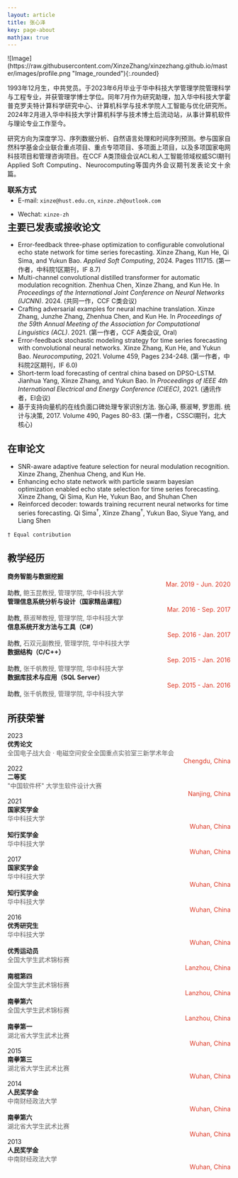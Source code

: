 ```yaml
---
layout: article
title: 张心泽
key: page-about
mathjax: true
---
```

<div class="grid-container">
<div class="grid grid--p-2">
<div class="cell cell--12 cell--md-3 " markdown='1'>
![Image](https://raw.githubusercontent.com/XinzeZhang/xinzezhang.github.io/master/images/profile.png "Image_rounded"){:.rounded}
</div>
<div class="cell cell--12 cell--md-auto" style="text-align: justify" markdown='1'>

1993年12月生，中共党员。于2023年6月毕业于华中科技大学管理学院管理科学与工程专业，并获管理学博士学位。同年7月作为研究助理，加入华中科技大学霍普克罗夫特计算科学研究中心、计算机科学与技术学院人工智能与优化研究所。2024年2月进入华中科技大学计算机科学与技术博士后流动站，从事计算机软件与理论专业工作至今。

研究方向为深度学习、序列数据分析、自然语言处理和时间序列预测。参与国家自然科学基金企业联合重点项目、重点专项项目、多项面上项目，以及多项国家电网科技项目和管理咨询项目。在CCF A类顶级会议ACL和人工智能领域权威SCI期刊Applied Soft Computing、Neurocomputing等国内外会议期刊发表论文十余篇。

<!-- Most recently, I focus on the adversarial attack for neural machine translation, randomness in deep neural network (DNN), and DNN based time series forecasting models. -->

</div>
</div>
</div>

<h3 style="margin-top: auto;margin-bottom: -10px;">联系方式</h3>
<div class="grid grid--px-2" style="margin-top: -10px;margin-bottom: -25px;">
  <div class="cell cell--shrink" style="text-align: left" markdown="1">

- E-mail: `xinze@hust.edu.cn`, `xinze.zh@outlook.com`

</div>
  <div class="cell cell--shrink" style="text-align: left" markdown="1">


  - Wechat: `xinze-zh`

</div>
</div>


## 主要已发表或接收论文

- Error-feedback three-phase optimization to configurable convolutional echo state network for time series forecasting. <font color="#5D5D5D"><strong>Xinze Zhang</strong></font>, Kun He, Qi Sima, and Yukun Bao. *Applied Soft Computing*, 2024. Pages 111715. (第一作者，中科院1区期刊，IF 8.7)
- Multi-channel convolutional distilled transformer for automatic modulation recognition. Zhenhua Chen, <font color="#5D5D5D"><strong>Xinze Zhang</strong></font>, and Kun He. In *Proceedings of the International Joint Conference on Neural Networks (IJCNN)*. 2024. (共同一作，CCF C类会议)
- Crafting adversarial examples for neural machine translation. <font color="#5D5D5D"><strong>Xinze Zhang</strong></font>, Junzhe Zhang, Zhenhua Chen, and Kun He. In *Proceedings of the 59th Annual Meeting of the Association for Computational Linguistics (ACL)*. 2021. (第一作者，CCF A类会议, Oral)
- Error-feedback stochastic modeling strategy for time series forecasting with convolutional neural networks. <font color="#5D5D5D"><strong>Xinze Zhang</strong></font>, Kun He, and Yukun Bao. *Neurocomputing*, 2021. Volume 459, Pages 234-248. (第一作者，中科院2区期刊，IF 6.0)
- Short-term load forecasting of central china based on DPSO-LSTM. Jianhua Yang, <font color="#5D5D5D"><strong>Xinze Zhang</strong></font>, and Yukun Bao. In *Proceedings of IEEE 4th International Electrical and Energy Conference (CIEEC)*, 2021. (通讯作者，EI会议)
- 基于支持向量机的在线负面口碑处理专家识别方法. <font color="#5D5D5D"><strong>张心泽</strong></font>, 蔡淑琴, 罗思雨. 统计与决策, 2017. Volume 490, Pages 80-83. (第一作者，CSSCI期刊，北大核心)

## 在审论文

<!-- - Crafting ${\*}{\*}{\*}$ adversarial examples for neural machine translation$$^\ast$$

    <font color="#5D5D5D"><strong>Xinze Zhang</strong></font>, Zhenhua Chen, and Kun He.

- Adversarial defense for neural machine translation with ${\*}{\*}{\*}$ word embeddings$$^\ast$$

    <font color="#5D5D5D"><strong>Xinze Zhang</strong></font>, Zhenhua Chen, and Kun He.

- Error-feedback triple-phase optimization to grow ${\*}{\*}{\*}$ for time series forecasting$$^\star$$

    <font color="#5D5D5D"><strong>Xinze Zhang</strong></font>, Kun He, Yukun Bao, and Qi Sima.

    `* Within the anonymity period.` -->

- SNR-aware adaptive feature selection for neural modulation recognition. <font color="#5D5D5D"><strong>Xinze Zhang</strong></font>, Zhenhua Cheng, and Kun He.
- Enhancing echo state network with particle swarm bayesian optimization enabled echo state selection for time series forecasting. <font color="#5D5D5D"><strong>Xinze Zhang</strong></font>, Qi Sima, Kun He, Yukun Bao, and Shuhan Chen
- Reinforced decoder: towards training recurrent neural networks for time series forecasting. Qi Sima$^\dagger$, <font color="#5D5D5D"><strong>Xinze Zhang</strong></font>$^\dagger$, Yukun Bao, Siyue Yang, and Liang Shen

`† Equal contribution`

<!-- - Multi-stage input selection of deep neural networks for time series forecasting$.$

    Xinze Zhang, Siyue Yang, Qi Sima, and Yukun Bao. -->

## 教学经历

<div class="grid grid--px-1">

<div class="cell cell--12 cell--md-9" style="text-align: left" >
<b>商务智能与数据挖掘</b>
</div>
<div class="cell cell--12 cell--md-3 "  style="text-align: right;color:#DC3522">
Mar. 2019 - Jun. 2020
</div>
<div class="cell cell--12 cell--md-12 " style="text-align: left" >
助教, 
<font color="#5D5D5D">
鲍玉昆教授, 管理学院, 华中科技大学
</font>
</div>

<div class="cell cell--12 cell--md-9" style="text-align: left" >
<b>管理信息系统分析与设计（国家精品课程）</b>
</div>
<div class="cell cell--12 cell--md-3 "  style="text-align: right;color:#DC3522">
Mar. 2016 - Sep. 2017
</div>
<div class="cell cell--12 cell--md-12 " style="text-align: left;display: inline-block;"  >
助教,
<font color="#5D5D5D">
蔡淑琴教授, 管理学院, 华中科技大学
</font>
</div>

<div class="cell cell--12 cell--md-9" style="text-align: left" >
<b>信息系统开发方法与工具（C#）</b>
</div>
<div class="cell cell--12 cell--md-3 "  style="text-align: right;color:#DC3522">
Sep. 2016 - Jan. 2017
</div>
<div class="cell cell--12 cell--md-12 " style="text-align: left" >
助教,
<font color="#5D5D5D">
石双元副教授, 管理学院, 华中科技大学
</font>
</div>

<div class="cell cell--12 cell--md-9" style="text-align: left" >
<b>数据结构（C/C++）</b>
</div>
<div class="cell cell--12 cell--md-3 "  style="text-align: right;color:#DC3522">
Sep. 2015 - Jan. 2016
</div>
<div class="cell cell--12 cell--md-12 " style="text-align: left" >
助教,
<font color="#5D5D5D">
张千帆教授, 管理学院, 华中科技大学
</font>
</div>

<div class="cell cell--12 cell--md-9" style="text-align: left" >
<b>数据库技术与应用（SQL Server）</b>
</div>
<div class="cell cell--12 cell--md-3 "  style="text-align: right;color:#DC3522">
Sep. 2015 - Jan. 2016
</div>
<div class="cell cell--12 cell--md-12 " style="text-align: left" >
助教,
<font color="#5D5D5D">
张千帆教授, 管理学院, 华中科技大学
</font>
</div>

</div>

## 所获荣誉

<div class="grid-container">
<div class="grid grid--px-1">

<div class="cell cell--12 cell--md-1 " >
2023
</div>
<div class="cell cell--12 cell--md-4" style="text-align: justify">
<b>优秀论文</b>
</div>
<div class="cell cell--12 cell--md-5" style="text-align: justify;color:#5D5D5D" >
全国电子战大会 ⋅ 电磁空间安全全国重点实验室三新学术年会
</div>
<div class="cell cell--12 cell--md-2" style="text-align: right;color:#DC3522" >
Chengdu, China
</div>

<div class="cell cell--12 cell--md-1 " >
2022
</div>
<div class="cell cell--12 cell--md-4" style="text-align: justify">
<b>二等奖</b>
</div>
<div class="cell cell--12 cell--md-5" style="text-align: justify;color:#5D5D5D" >
"中国软件杯" 大学生软件设计大赛
</div>
<div class="cell cell--12 cell--md-2" style="text-align: right;color:#DC3522" >
Nanjing, China
</div>

<div class="cell cell--12 cell--md-1 " >
2021
</div>
<div class="cell cell--12 cell--md-4" style="text-align: justify">
<b>国家奖学金</b>
</div>
<div class="cell cell--12 cell--md-5" style="text-align: justify;color:#5D5D5D" >
华中科技大学
</div>
<div class="cell cell--12 cell--md-2" style="text-align: right;color:#DC3522" >
Wuhan, China
</div>

<div class="cell cell--12 cell--md-1 " >
</div>
<div class="cell cell--12 cell--md-4" style="text-align: justify" >
<b>知行奖学金</b>
</div>
<div class="cell cell--12 cell--md-5" style="text-align: justify;color:#5D5D5D" >
华中科技大学
</div>
<div class="cell cell--12 cell--md-2" style="text-align: right;color:#DC3522" >
Wuhan, China
</div>

<div class="cell cell--12 cell--md-1 " >
2017
</div>
<div class="cell cell--12 cell--md-4" style="text-align: justify" >
<b>国家奖学金</b>
</div>
<div class="cell cell--12 cell--md-5" style="text-align: justify;color:#5D5D5D" >
华中科技大学
</div>
<div class="cell cell--12 cell--md-2" style="text-align: right;color:#DC3522" >
Wuhan, China
</div>

<div class="cell cell--12 cell--md-1 " >

</div>
<div class="cell cell--12 cell--md-4" style="text-align: justify" >
<b>知行奖学金</b>
</div>
<div class="cell cell--12 cell--md-5" style="text-align: justify;color:#5D5D5D" >
华中科技大学
</div>
<div class="cell cell--12 cell--md-2" style="text-align: right;color:#DC3522" >
Wuhan, China
</div>




<div class="cell cell--12 cell--md-1 " >
2016
</div>
<div class="cell cell--12 cell--md-4" style="text-align: justify" >
<b>优秀研究生 </b>
</div>
<div class="cell cell--12 cell--md-5" style="text-align: justify;color:#5D5D5D" >
华中科技大学
</div>
<div class="cell cell--12 cell--md-2" style="text-align: right;color:#DC3522" >
Wuhan, China
</div>

<div class="cell cell--12 cell--md-1 " >

</div>
<div class="cell cell--12 cell--md-4" style="text-align: justify" >
<b>优秀运动员 </b>
</div>
<div class="cell cell--12 cell--md-5" style="text-align: justify;color:#5D5D5D" >
全国大学生武术锦标赛
</div>
<div class="cell cell--12 cell--md-2" style="text-align: right;color:#DC3522" >
Lanzhou, China
</div>




<div class="cell cell--12 cell--md-1 " >

</div>
<div class="cell cell--12 cell--md-4" style="text-align: justify" >
<b>南棍第四</b>
</div>
<div class="cell cell--12 cell--md-5" style="text-align: justify;color:#5D5D5D" >
全国大学生武术锦标赛
</div>
<div class="cell cell--12 cell--md-2" style="text-align: right;color:#DC3522" >
Lanzhou, China
</div>




<div class="cell cell--12 cell--md-1 " >

</div>
<div class="cell cell--12 cell--md-4" style="text-align: justify" >
<b>南拳第六</b>
</div>
<div class="cell cell--12 cell--md-5" style="text-align: justify;color:#5D5D5D" >
全国大学生武术锦标赛
</div>
<div class="cell cell--12 cell--md-2" style="text-align: right;color:#DC3522" >
Lanzhou, China
</div>




<div class="cell cell--12 cell--md-1 " >

</div>
<div class="cell cell--12 cell--md-4" style="text-align: justify" >
<b>南拳第一</b>
</div>
<div class="cell cell--12 cell--md-5" style="text-align: justify;color:#5D5D5D" >
湖北省大学生武术比赛
</div>
<div class="cell cell--12 cell--md-2" style="text-align: right;color:#DC3522" >
Wuhan, China
</div>




<div class="cell cell--12 cell--md-1 " >
2015
</div>
<div class="cell cell--12 cell--md-4" style="text-align: justify" >
<b>南拳第三</b>
</div>
<div class="cell cell--12 cell--md-5" style="text-align: justify;color:#5D5D5D" >
湖北省大学生武术比赛
</div>
<div class="cell cell--12 cell--md-2" style="text-align: right;color:#DC3522" >
Wuhan, China
</div>

<div class="cell cell--12 cell--md-1 " >
2014
</div>
<div class="cell cell--12 cell--md-4" style="text-align: justify" >
<b>人民奖学金</b>
</div>
<div class="cell cell--12 cell--md-5" style="text-align: justify;color:#5D5D5D" >
中南财经政法大学
</div>
<div class="cell cell--12 cell--md-2" style="text-align: right;color:#DC3522" >
Wuhan, China
</div>

<div class="cell cell--12 cell--md-1 " >
</div>
<div class="cell cell--12 cell--md-4" style="text-align: justify" >
<b>南拳第六</b>
</div>
<div class="cell cell--12 cell--md-5" style="text-align: justify;color:#5D5D5D" >
湖北省大学生武术比赛
</div>
<div class="cell cell--12 cell--md-2" style="text-align: right;color:#DC3522" >
Wuhan, China
</div>

<div class="cell cell--12 cell--md-1 " >
2013
</div>
<div class="cell cell--12 cell--md-4" style="text-align: justify" >
<b>人民奖学金</b>
</div>
<div class="cell cell--12 cell--md-5" style="text-align: justify;color:#5D5D5D" >
中南财经政法大学
</div>
<div class="cell cell--12 cell--md-2" style="text-align: right;color:#DC3522" >
Wuhan, China
</div>

</div>
</div>
